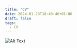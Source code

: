 ```yaml
---
title: "CV"
date: 2024-01-23T18:40:46+01:00
draft: false
tags:
  - CV
---
```



![Alt Text](/images/cv/CV_RAJON.png)
